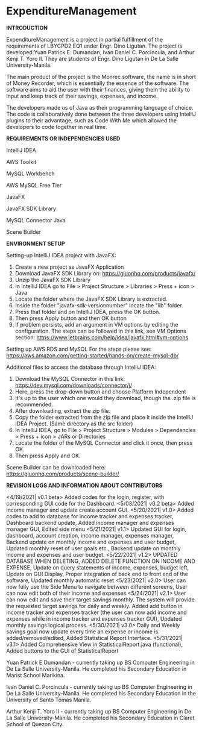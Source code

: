 # ExpenditureManagement


**INTRODUCTION**

ExpenditureManagement is a project in partial fulfillment of the requirements of LBYCPD2 EQ1 under Engr. Dino Ligutan. The project is developed Yuan Patrick E. Dumandan, Ivan Daniel C. Porcincula, and Arthur Kenji T. Yoro II. They are students of Engr. Dino Ligutan in De La Salle University-Manila.

The main product of the project is the Monrec software, the name is in short of Money Recorder, which is essentially the essence of the software. The software aims to aid the user with their finances, giving them the ability to input and keep track of their savings, expenses, and income.

The developers made us of Java as their programming language of choice. The code is collaboratively done between the three developers using IntelliJ plugins to their advantage, such as Code With Me which allowed the developers to code together in real time.


**REQUIREMENTS OR INDEPENDENCIES USED**

IntelliJ IDEA

AWS Toolkit

MySQL Workbench

AWS MySQL Free Tier

JavaFX

JavaFX SDK Library

MySQL Connector Java

Scene Builder


**ENVIRONMENT SETUP**

Setting-up IntelliJ IDEA project with JavaFX:
1. Create a new project as JavaFX Application
2. Download JavaFX SDK Library on: https://gluonhq.com/products/javafx/
3. Unzip the JavaFX SDK Library
4. In IntelliJ IDEA go to File > Project Structure > Libraries > Press + icon > Java
5. Locate the folder where the JavaFX SDK Library is extracted. 
6. Inside the folder "javafx-sdk-versionnumber" locate the "lib" folder.
7. Press that folder and on IntelliJ IDEA, press the OK button.
8. Then press Apply button and then OK button
9. If problem persists, add an argument in VM options by editing the configuration. The steps can be followed in this link, see VM Options section: https://www.jetbrains.com/help/idea/javafx.html#vm-options

Setting up AWS RDS and MySQL
For the steps please see: https://aws.amazon.com/getting-started/hands-on/create-mysql-db/

Additional files to access the database through IntelliJ IDEA:
1. Download the MySQL Connector in this link: https://dev.mysql.com/downloads/connector/j/
2. Here, press the drop-down button and choose Platform Independent
3. It's up to the user which one would they download, though the .zip file is recommended.
4. After downloading, extract the zip file.
5. Copy the folder extracted from the zip file and place it inside the IntelliJ IDEA Project. (Same directory as the src folder)
6. In IntelliJ IDEA, go to File > Project Structure > Modules > Dependencies > Press + icon > JARs or Directories
7. Locate the folder of the MySQL Connector and click it once, then press OK.
8. Then press Apply and OK.

Scene Builder can be downloaded here: https://gluonhq.com/products/scene-builder/

**REVISION LOGS AND INFORMATION ABOUT CONTRIBUTORS**


<4/19/2021| v0.1 beta> Added codes for the login, register, with corresponding GUI code for the Dashboard.
<5/03/2021| v0.2 beta> Added income manager and update create account GUI.
<5/20/2021| v1.0> Added codes to add to database for income tracker and expenses tracker, Dashboard backend update, Added income manager and expenses manager GUI, Edited side menu
<5/21/2021| v1.1> Updated GUI for login, dashboard, account creation, income manager, expenses manager, Backend update on monthly income and expenses and user budget, Updated monthly reset of user goals etc., Backend update on monthly income and expenses and user budget.
<5/22/2021| v1.2> UPDATED DATABASE WHEN DELETING, ADDED DELETE FUNCTION ON INCOME AND EXPENSE, Update on query statements of income, expenses, budget left, Update on GUI Display, Proper integration of back end to front end of the software, Updated monthly automatic reset
<5/23/2021| v2.0> User can now fully use the Side Menu to navigate between different screens, User can now edit both of their income and expenses
<5/24/2021| v2.1> User can now edit and save their target savings monthly. The system will provide the requested target savings for daily and weekly. Added add button in income tracker and expenses tracker (the user can now add income and expenses while in income tracker and expenses tracker GUI), Updated monthly savings logical process.
<5/30/2021| v3.0> Daily and Weekly savings goal now update every time an expense or income is added/removed/edited, Added Statistical Report Interface.
<5/31/2021| v3.1> Added Comprehensive View in StatisticalReport.java (functional), Added buttons to the GUI of StatisticalReport


Yuan Patrick E Dumandan - currently taking up BS Computer Engineering in De La Salle University-Manila. He completed his Secondary Education in Marist School Marikina.

Ivan Daniel C. Porcincula - currently taking up BS Computer Engineering in De La Salle University-Manila. He completed his Secondary Education in the University of Santo Tomas Manila.

Arthur Kenji T. Yoro II - currently taking up BS Computer Engineering in De La Salle University-Manila. He completed his Secondary Education in Claret School of Quezon City.
